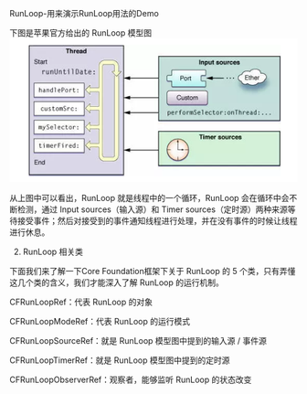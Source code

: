 RunLoop-用来演示RunLoop用法的Demo

下图是苹果官方给出的 RunLoop 模型图
![image](https://github.com/ZongAng123/RunLoop/blob/master/1558405990555045.png)

从上图中可以看出，RunLoop 就是线程中的一个循环，RunLoop 会在循环中会不断检测，通过 Input sources（输入源）和 Timer sources（定时源）两种来源等待接受事件；然后对接受到的事件通知线程进行处理，并在没有事件的时候让线程进行休息。

2. RunLoop 相关类


下面我们来了解一下Core Foundation框架下关于 RunLoop 的 5 个类，只有弄懂这几个类的含义，我们才能深入了解 RunLoop 的运行机制。

CFRunLoopRef：代表 RunLoop 的对象

CFRunLoopModeRef：代表 RunLoop 的运行模式

CFRunLoopSourceRef：就是 RunLoop 模型图中提到的输入源 / 事件源

CFRunLoopTimerRef：就是 RunLoop 模型图中提到的定时源

CFRunLoopObserverRef：观察者，能够监听 RunLoop 的状态改变

